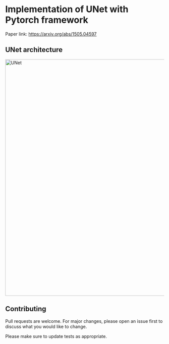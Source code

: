 # Implementation of UNet with Pytorch framework
Paper link: https://arxiv.org/abs/1505.04597 <br />
## UNet architecture <br />
<img width="750" alt="UNet" src="https://user-images.githubusercontent.com/34409468/122676984-4647e980-d21b-11eb-95fd-5edeb37eece0.png">

## Contributing
Pull requests are welcome. For major changes, please open an issue first to discuss what you would like to change.

Please make sure to update tests as appropriate.
